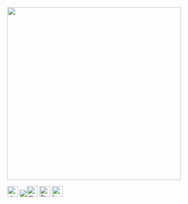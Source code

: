 <img align="center" width="400" src="https://github-readme-stats.vercel.app/api?username=360736293&theme=transparent&include_all_commits=true&show_icons=true&hide_border=true" />

<p> 
  <a href="https://space.bilibili.com/2503390"><img src="https://img.shields.io/badge/%E5%93%94%E5%93%A9%E5%93%94%E5%93%A9-0079FF?style=flat&logo=bilibili&logoColor=white" height="25px" alt="哔哩哔哩"></a>
  <a href="https://www.52pojie.cn/home.php?mod=space&uid=1718804&do=thread&view=me&from=space"><img src="https://www.52pojie.cn/favicon.ico"/><img src="https://img.shields.io/badge/%E5%90%BE%E7%88%B1%E7%A0%B4%E8%A7%A3-E31111?style=flat&logoColor=white" height="25px" alt="吾爱破解"></a>
  <a href="https://stackoverflow.com/users/15413886/guardian"><img src="https://img.shields.io/badge/StackOverflow-F48024?style=flat&logo=Stack Overflow&logoColor=white" height="25px" alt="StackOverflow"></a>
  <a href="https://leetcode.cn/u/guardian-6/"><img src="https://img.shields.io/badge/LeetCode-FFA116?style=flat&logo=LeetCode&logoColor=white" height="25px" alt="LeetCode"></a>
</p> 
